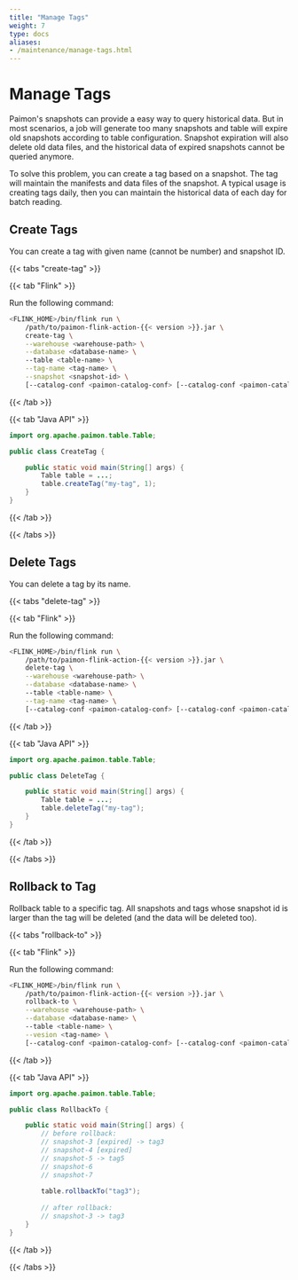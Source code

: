 ```yaml
---
title: "Manage Tags"
weight: 7
type: docs
aliases:
- /maintenance/manage-tags.html
---
```

<!--
Licensed to the Apache Software Foundation (ASF) under one
or more contributor license agreements.  See the NOTICE file
distributed with this work for additional information
regarding copyright ownership.  The ASF licenses this file
to you under the Apache License, Version 2.0 (the
"License"); you may not use this file except in compliance
with the License.  You may obtain a copy of the License at

  http://www.apache.org/licenses/LICENSE-2.0

Unless required by applicable law or agreed to in writing,
software distributed under the License is distributed on an
"AS IS" BASIS, WITHOUT WARRANTIES OR CONDITIONS OF ANY
KIND, either express or implied.  See the License for the
specific language governing permissions and limitations
under the License.
-->

# Manage Tags

Paimon's snapshots can provide a easy way to query historical data. But in most scenarios, a job will generate too many
snapshots and table will expire old snapshots according to table configuration. Snapshot expiration will also delete old
data files, and the historical data of expired snapshots cannot be queried anymore.

To solve this problem, you can create a tag based on a snapshot. The tag will maintain the manifests and data files of the
snapshot. A typical usage is creating tags daily, then you can maintain the historical data of each day for batch reading.

## Create Tags

You can create a tag with given name (cannot be number) and snapshot ID.

{{< tabs "create-tag" >}}

{{< tab "Flink" >}}

 Run the following command:

```bash
<FLINK_HOME>/bin/flink run \
    /path/to/paimon-flink-action-{{< version >}}.jar \
    create-tag \
    --warehouse <warehouse-path> \
    --database <database-name> \ 
    --table <table-name> \
    --tag-name <tag-name> \
    --snapshot <snapshot-id> \
    [--catalog-conf <paimon-catalog-conf> [--catalog-conf <paimon-catalog-conf> ...]]
```

{{< /tab >}}

{{< tab "Java API" >}}

```java
import org.apache.paimon.table.Table;

public class CreateTag {

    public static void main(String[] args) {
        Table table = ...;
        table.createTag("my-tag", 1);
    }
}
```

{{< /tab >}}

{{< /tabs >}}

## Delete Tags

You can delete a tag by its name.

{{< tabs "delete-tag" >}}

{{< tab "Flink" >}}

Run the following command:

```bash
<FLINK_HOME>/bin/flink run \
    /path/to/paimon-flink-action-{{< version >}}.jar \
    delete-tag \
    --warehouse <warehouse-path> \
    --database <database-name> \ 
    --table <table-name> \
    --tag-name <tag-name> \
    [--catalog-conf <paimon-catalog-conf> [--catalog-conf <paimon-catalog-conf> ...]]
```

{{< /tab >}}

{{< tab "Java API" >}}

```java
import org.apache.paimon.table.Table;

public class DeleteTag {

    public static void main(String[] args) {
        Table table = ...;
        table.deleteTag("my-tag");
    }
}
```

{{< /tab >}}

{{< /tabs >}}

## Rollback to Tag

Rollback table to a specific tag. All snapshots and tags whose snapshot id is larger than the tag will be deleted (and 
the data will be deleted too).

{{< tabs "rollback-to" >}}

{{< tab "Flink" >}}

Run the following command:

```bash
<FLINK_HOME>/bin/flink run \
    /path/to/paimon-flink-action-{{< version >}}.jar \
    rollback-to \
    --warehouse <warehouse-path> \
    --database <database-name> \ 
    --table <table-name> \
    --vesion <tag-name> \
    [--catalog-conf <paimon-catalog-conf> [--catalog-conf <paimon-catalog-conf> ...]]
```

{{< /tab >}}

{{< tab "Java API" >}}

```java
import org.apache.paimon.table.Table;

public class RollbackTo {

    public static void main(String[] args) {
        // before rollback:
        // snapshot-3 [expired] -> tag3
        // snapshot-4 [expired]
        // snapshot-5 -> tag5
        // snapshot-6
        // snapshot-7
      
        table.rollbackTo("tag3");
        
        // after rollback:
        // snapshot-3 -> tag3
    }
}
```

{{< /tab >}}

{{< /tabs >}}